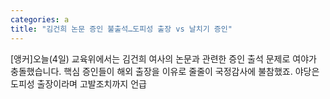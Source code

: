 ```yaml
---
categories: a
title: "김건희 논문 증인 불출석…도피성 출장 vs 날치기 증인"
---
```

 [앵커]오늘(4일) 교육위에서는 김건희 여사의 논문과 관련한 증인 출석 문제로 여야가 충돌했습니다. 핵심 증인들이 해외 출장을 이유로 줄줄이 국정감사에 불참했죠. 야당은 도피성 출장이라며 고발조치까지 언급